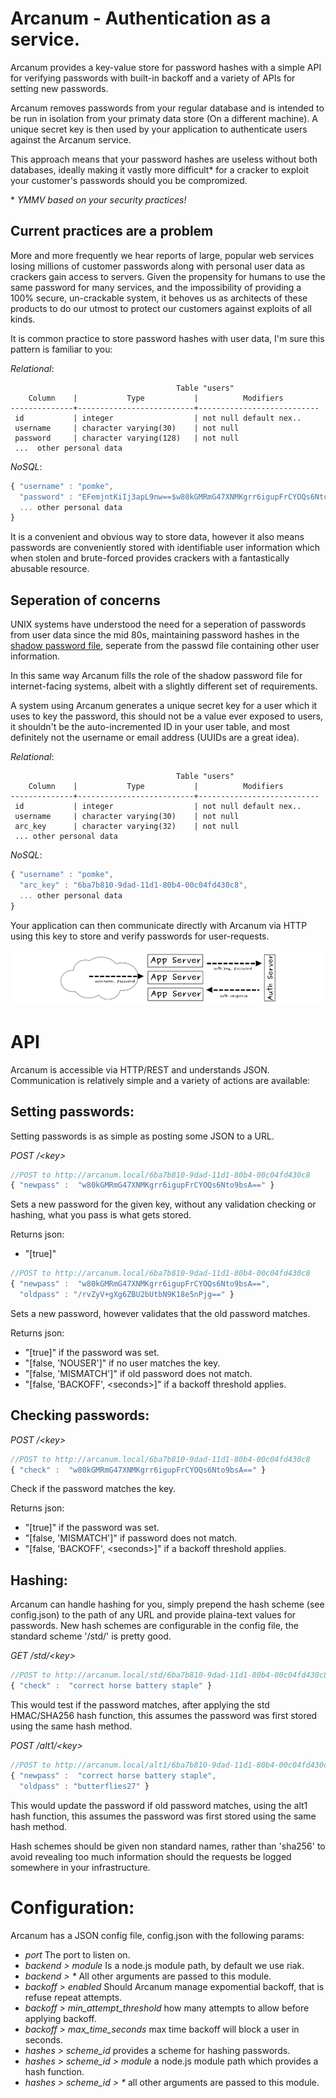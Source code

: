 Arcanum - Authentication as a service.
======================================

Arcanum provides a key-value store for password hashes with a simple API for
verifying passwords with built-in backoff and a variety of APIs for setting 
new passwords. 

Arcanum removes passwords from your regular database and is intended to be 
run in isolation from your primaty data store (On a different machine). A
unique secret key is then used by your application to authenticate users 
against the Arcanum service. 

This approach means that your password hashes are useless without both 
databases, ideally making it vastly more difficult\* for a cracker to
exploit your customer's passwords should you be compromized.

\* _YMMV based on your security practices!_

Current practices are a problem
-------------------------------

More and more frequently we hear reports of large, popular web services
losing millions of customer passwords along with personal user data as 
crackers gain access to servers.  Given the propensity for humans to use
the same password for many services, and the impossibility of providing 
a 100% secure, un-crackable system, it behoves us as architects of these
products to do our utmost to protect our customers against exploits of 
all kinds. 

It is common practice to store password hashes with user data, I'm sure
this pattern is familiar to you:

*Relational*:

```
                                     Table "users"
    Column    |           Type           |          Modifiers                        
--------------+--------------------------+---------------------------
 id           | integer                  | not null default nex..
 username     | character varying(30)    | not null
 password     | character varying(128)   | not null
 ...  other personal data

```

*NoSQL*:

```javascript 
{ "username" : "pomke", 
  "password" : "EFemjntKiIj3apL9nw==$w80kGMRmG47XNMKgrr6igupFrCYOQs6Nto9bsA==",
  ... other personal data
}
```

It is a convenient and obvious way to store data, however it also
means passwords are conveniently stored with identifiable user information
which when stolen and brute-forced provides crackers with a fantastically 
abusable resource.


Seperation of concerns
----------------------

UNIX systems have understood the need for a seperation of passwords from 
user data since the mid 80s, maintaining password hashes in the [shadow password
file](http://en.wikipedia.org/wiki/Shadow_password), seperate from the passwd
file containing other user information. 

In this same way Arcanum fills the role of the shadow password file for 
internet-facing systems, albeit with a slightly different set of requirements.

A system using Arcanum generates a unique secret key for a user which it uses 
to key the password, this should not be a value ever exposed to users, it 
shouldn't be the auto-incremented ID in your user table, and most definitely 
not the username or email address (UUIDs are a great idea). 

*Relational*:

```
                                     Table "users"
    Column    |           Type           |          Modifiers                        
--------------+--------------------------+---------------------------
 id           | integer                  | not null default nex..
 username     | character varying(30)    | not null
 arc_key      | character varying(32)    | not null
 ... other personal data

```

*NoSQL*:

```javascript 
{ "username" : "pomke", 
  "arc_key" : "6ba7b810-9dad-11d1-80b4-00c04fd430c8",
  ... other personal data
}
```

Your application can then communicate directly with Arcanum via HTTP
using this key to store and verify passwords for user-requests. 

![Chromie](https://github.com/pomke/arcanum/raw/master/diagram.png)

API
===

Arcanum is accessible via HTTP/REST and understands JSON. Communication
is relatively simple and a variety of actions are available:


Setting passwords:
------------------

Setting passwords is as simple as posting some JSON to a URL.

*POST /\<key\>* 

```javascript
//POST to http://arcanum.local/6ba7b810-9dad-11d1-80b4-00c04fd430c8
{ "newpass" :  "w80kGMRmG47XNMKgrr6igupFrCYOQs6Nto9bsA==" }
```
Sets a new password for the given key, without any validation checking or 
hashing, what you pass is what gets stored.

Returns json: 
* "[true]" 


```javascript
//POST to http://arcanum.local/6ba7b810-9dad-11d1-80b4-00c04fd430c8
{ "newpass" :  "w80kGMRmG47XNMKgrr6igupFrCYOQs6Nto9bsA==",
  "oldpass" : "/rvZyV+gXg6ZBU2bUtbN9K18e5nPjg==" }
```

Sets a new password, however validates that the old password matches. 

Returns json:

* "[true]" if the password was set.
* "[false, 'NOUSER']" if no user matches the key.
* "[false, 'MISMATCH']" if old password does not match.
* "[false, 'BACKOFF', \<seconds\>]" if a backoff threshold applies.


Checking passwords:
-------------------

*POST /\<key\>* 

```javascript
//POST to http://arcanum.local/6ba7b810-9dad-11d1-80b4-00c04fd430c8
{ "check" :  "w80kGMRmG47XNMKgrr6igupFrCYOQs6Nto9bsA==" }
```

Check if the password matches the key.

Returns json:

* "[true]" if the password was set.
* "[false, 'MISMATCH']" if password does not match.
* "[false, 'BACKOFF', \<seconds\>]" if a backoff threshold applies.


Hashing:
--------

Arcanum can handle hashing for you, simply prepend the hash scheme 
(see config.json) to the path of any URL and provide plaina-text values 
for passwords. New hash schemes are configurable in the config file, the 
standard scheme '/std/' is pretty good.

*GET /std/\<key\>* 

```javascript
//POST to http://arcanum.local/std/6ba7b810-9dad-11d1-80b4-00c04fd430c8
{ "check" :  "correct horse battery staple" }
```

This would test if the password matches, after applying the std HMAC/SHA256 hash 
function, this assumes the password was first stored using the same hash method.


*POST /alt1/\<key\>* 

```javascript
//POST to http://arcanum.local/alt1/6ba7b810-9dad-11d1-80b4-00c04fd430c8
{ "newpass" :  "correct horse battery staple",
  "oldpass" : "butterflies27" }
```

This would update the password if old password matches, using the alt1 hash
function, this assumes the password was first stored using the same hash method.


Hash schemes should be given non standard names, rather than 'sha256' to avoid
revealing too much information should the requests be logged somewhere in your 
infrastructure. 


Configuration:
==============

Arcanum has a JSON config file, config.json with the following params:

* _port_ The port to listen on.
* _backend > module_ Is a node.js module path, by default we use riak.
* _backend > \*_ All other arguments are passed to this module.
* _backoff > enabled_ Should Arcanum manage expomential backoff, that is refuse repeat attempts. 
* _backoff > min_attempt_threshold_ how many attempts to allow before applying backoff. 
* _backoff > max_time_seconds_ max time backoff will block a user in seconds. 
* _hashes > scheme_id_ provides a scheme for hashing passwords.
* _hashes > scheme_id  > module_ a node.js module path which provides a hash function.
* _hashes > scheme_id  > \*_ all other arguments are passed to this module.




